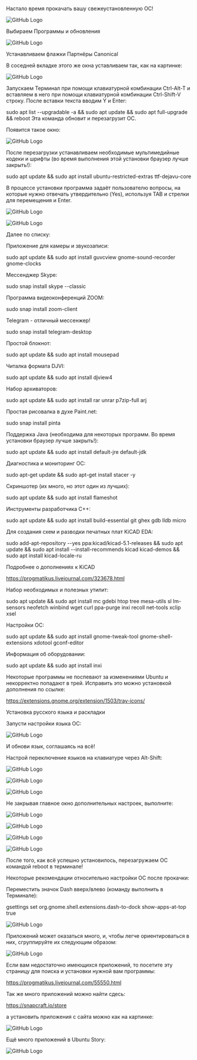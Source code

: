 Настало время прокачать вашу свежеустановленную ОС!

![GitHub Logo](https://github.com/rurewa/Education/blob/main/UbuntuPumping/images/image12.png)

Выбираем Программы и обновления

![GitHub Logo](https://github.com/rurewa/Education/blob/main/UbuntuPumping/images/image1.png)

Устанавливаем флажки Партнёры Canonical

В соседней вкладке этого же окна уставливаем так, как на картинке:

![GitHub Logo](https://github.com/rurewa/Education/blob/dev/UbuntuPumping/images/update_gui.png)

Запускаем Терминал при помощи клавиатурной комбинации Ctrl-Alt-T и вставляем в него при помощи клавиатурной комбинации Ctrl-Shift-V строку. После вставки текста вводим Y и Enter:

sudo apt list --upgradable -a && sudo apt update && sudo apt full-upgrade && reboot
Эта команда обновит и перезагрузит ОС.

Появится такое окно:

![GitHub Logo](https://github.com/rurewa/Education/blob/main/UbuntuPumping/images/image3.png)

После перезагрузки устанавливаем необходимые мультимедийные кодеки и шрифты (во время выполнения этой установки браузер лучше закрыть!):

sudo apt update && sudo apt install ubuntu-restricted-extras ttf-dejavu-core

В процессе установки программа задаёт пользователю вопросы, на которые нужно отвечать утвердительно (Yes), используя TAB и стрелки для перемещения и Enter.

![GitHub Logo](https://github.com/rurewa/Education/blob/main/UbuntuPumping/images/image5.png)


![GitHub Logo](https://github.com/rurewa/Education/blob/main/UbuntuPumping/images/image7.png)


Далее по списку:

Приложение для камеры и звукозаписи:

sudo apt update && sudo apt install guvcview gnome-sound-recorder gnome-clocks

Мессенджер Skype:

sudo snap install skype --classic

Программа видеоконференций ZOOM:

sudo snap install zoom-client

Telegram - отличный мессенжер!

sudo snap install telegram-desktop

Простой блокнот:

sudo apt update && sudo apt install mousepad

Читалка формата DJVI:

sudo apt update && sudo apt install djview4

Набор архиваторов:

sudo apt update && sudo apt install rar unrar p7zip-full arj

Простая рисовалка в духе Paint.net:

sudo snap install pinta

Поддержка Java (необходима для некоторых программ. Во время установки браузер лучше закрыть!):

sudo apt update && sudo apt install default-jre default-jdk

Диагностика и мониторинг ОС:

sudo apt-get update && sudo apt-get install stacer -y

Скриншотер (их много, но этот один из лучших):

sudo apt update && sudo apt install flameshot


Инструменты разработчика C++:

sudo apt update && sudo apt install build-essential git ghex gdb lldb micro

Для создания схем и разводки печатных плат KiCAD EDA:

sudo add-apt-repository --yes ppa:kicad/kicad-5.1-releases && sudo apt update && sudo apt install --install-recommends kicad kicad-demos && sudo apt install kicad-locale-ru

Подробнее о дополнениях к KiCAD

https://progmatikus.livejournal.com/323678.html

Набор необходимых и полезных утилит:

sudo apt update && sudo apt install mc gdebi htop tree mesa-utils sl lm-sensors neofetch winbind wget curl ppa-purge inxi recoll net-tools xclip xsel

Настройки ОС:

sudo apt update && sudo apt install gnome-tweak-tool gnome-shell-extensions xdotool gconf-editor

Информация об оборудовании:

sudo apt update && sudo apt install inxi

Некоторые программы не поспевают за изменениями Ubuntu и некорректно попадают в трей. Исправить это можно установкой дополнения по ссылке:

https://extensions.gnome.org/extension/1503/tray-icons/

Установка русского языка и раскладки

Запусти настройки языка ОС:

![GitHub Logo](https://github.com/rurewa/Education/blob/main/UbuntuPumping/images/image2.png)

И обнови язык, соглашаясь на всё!

Настрой переключение языков на клавиатуре через Alt-Shift:

![GitHub Logo](https://github.com/rurewa/Education/blob/main/UbuntuPumping/images/image4.png)

![GitHub Logo](https://github.com/rurewa/Education/blob/main/UbuntuPumping/images/image9.png)

![GitHub Logo](https://github.com/rurewa/Education/blob/main/UbuntuPumping/images/image8.png)

Не закрывая главное окно дополнительных настроек, выполните:

![GitHub Logo](https://github.com/rurewa/Education/blob/main/UbuntuPumping/images/image10.png)

![GitHub Logo](https://github.com/rurewa/Education/blob/main/UbuntuPumping/images/image11.png)

![GitHub Logo](https://github.com/rurewa/Education/blob/main/UbuntuPumping/images/image6.png)

![GitHub Logo](https://github.com/rurewa/Education/blob/dev/UbuntuPumping/images/addons_Gnome.png)

После того, как всё успешно установилось, перезагружаем ОС командой reboot в терминале!

Некоторые рекомендации относительно настройки ОС после прокачки:

Переместить значок Dash вверх/влево (команду выполнить в Терминале):

gsettings set org.gnome.shell.extensions.dash-to-dock show-apps-at-top true

![GitHub Logo](https://github.com/rurewa/Education/blob/dev/UbuntuPumping/images/dash.png)

Приложений может оказаться много, и, чтобы легче ориентироваться в них, сгруппируйте их следующим образом:

![GitHub Logo](https://github.com/rurewa/Education/blob/dev/UbuntuPumping/images/dach_show.png)

Если вам недостаточно имеющихся приложений, то посетите эту страницу для поиска и установки нужной вам программы:

https://progmatikus.livejournal.com/55550.html

Так же много приложений можно найти сдесь:

https://snapcraft.io/store

а установить приложения с сайта можно как на картинке:

![GitHub Logo](https://github.com/rurewa/Education/blob/dev/UbuntuPumping/images/app_install_snap.png)

Ещё много приложений в Ubuntu Story:

![GitHub Logo](https://github.com/rurewa/Education/blob/dev/UbuntuPumping/images/Find_Ubuntu_Store.png)
